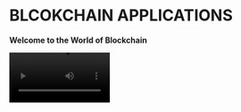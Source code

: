 # BLCOKCHAIN APPLICATIONS

**Welcome to the World of Blockchain**

<video src='https://drive.google.com/file/d/1D9RM4UWpW7POj38qdiIr44adt0p20KCu/view?usp=drive_link' width=180/>

[RXVAULT BLOCK](https://drive.google.com/file/d/1D9RM4UWpW7POj38qdiIr44adt0p20KCu/view?usp=drive_link)
